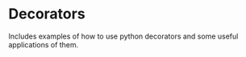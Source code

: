 # Decorators

Includes examples of how to use python decorators and some useful applications of them.